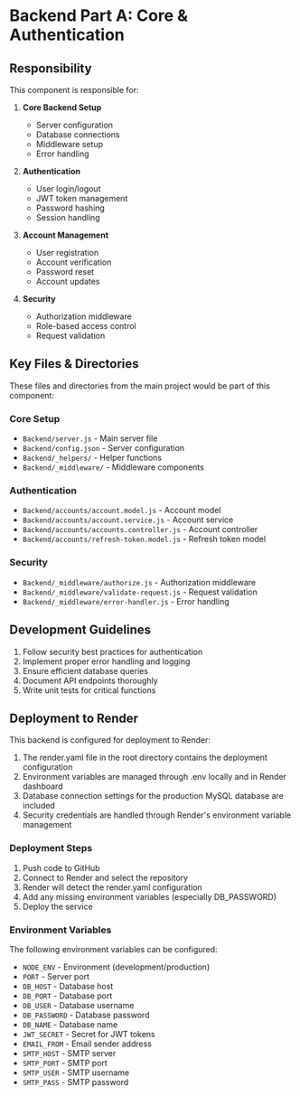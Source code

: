 # Backend Part A: Core & Authentication

## Responsibility

This component is responsible for:

1. **Core Backend Setup**
   - Server configuration
   - Database connections
   - Middleware setup
   - Error handling

2. **Authentication**
   - User login/logout
   - JWT token management
   - Password hashing
   - Session handling

3. **Account Management**
   - User registration
   - Account verification
   - Password reset
   - Account updates

4. **Security**
   - Authorization middleware
   - Role-based access control
   - Request validation

## Key Files & Directories

These files and directories from the main project would be part of this component:

### Core Setup
- `Backend/server.js` - Main server file
- `Backend/config.json` - Server configuration
- `Backend/_helpers/` - Helper functions
- `Backend/_middleware/` - Middleware components

### Authentication
- `Backend/accounts/account.model.js` - Account model
- `Backend/accounts/account.service.js` - Account service
- `Backend/accounts/accounts.controller.js` - Account controller
- `Backend/accounts/refresh-token.model.js` - Refresh token model

### Security
- `Backend/_middleware/authorize.js` - Authorization middleware
- `Backend/_middleware/validate-request.js` - Request validation
- `Backend/_middleware/error-handler.js` - Error handling

## Development Guidelines

1. Follow security best practices for authentication
2. Implement proper error handling and logging
3. Ensure efficient database queries
4. Document API endpoints thoroughly
5. Write unit tests for critical functions 

## Deployment to Render

This backend is configured for deployment to Render:

1. The render.yaml file in the root directory contains the deployment configuration
2. Environment variables are managed through .env locally and in Render dashboard
3. Database connection settings for the production MySQL database are included
4. Security credentials are handled through Render's environment variable management

### Deployment Steps

1. Push code to GitHub
2. Connect to Render and select the repository
3. Render will detect the render.yaml configuration
4. Add any missing environment variables (especially DB_PASSWORD)
5. Deploy the service

### Environment Variables

The following environment variables can be configured:

- `NODE_ENV` - Environment (development/production)
- `PORT` - Server port
- `DB_HOST` - Database host
- `DB_PORT` - Database port
- `DB_USER` - Database username
- `DB_PASSWORD` - Database password
- `DB_NAME` - Database name
- `JWT_SECRET` - Secret for JWT tokens
- `EMAIL_FROM` - Email sender address
- `SMTP_HOST` - SMTP server
- `SMTP_PORT` - SMTP port
- `SMTP_USER` - SMTP username
- `SMTP_PASS` - SMTP password 